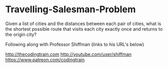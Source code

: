# Travelling-Salesman-Problem
Given a list of cities and the distances between each pair of cities, what is the shortest possible route that visits each city exactly once and returns to the origin city?

Following along with Professor Shiffman (links to his URL's below)

http://thecodingtrain.com
http://youtube.com/user/shiffman
https://www.patreon.com/codingtrain
